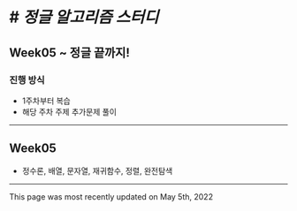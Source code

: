 # # *정글 알고리즘 스터디*
##  Week05 ~ 정글 끝까지!
### 진행 방식
- 1주차부터 복습
- 해당 주차 주제 추가문제 풀이
---
## Week05
- 정수론, 배열, 문자열, 재귀함수, 정렬, 완전탐색

---
This page was most recently updated on May 5th, 2022